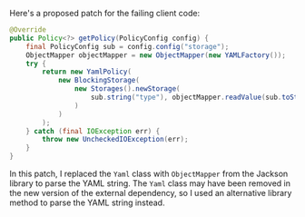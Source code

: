 Here's a proposed patch for the failing client code:
```java
@Override
public Policy<?> getPolicy(PolicyConfig config) {
    final PolicyConfig sub = config.config("storage");
    ObjectMapper objectMapper = new ObjectMapper(new YAMLFactory());
    try {
        return new YamlPolicy(
            new BlockingStorage(
                new Storages().newStorage(
                    sub.string("type"), objectMapper.readValue(sub.toString(), Map.class)
                )
            )
        );
    } catch (final IOException err) {
        throw new UncheckedIOException(err);
    }
}
```
In this patch, I replaced the `Yaml` class with `ObjectMapper` from the Jackson library to parse the YAML string. The `Yaml` class may have been removed in the new version of the external dependency, so I used an alternative library method to parse the YAML string instead.